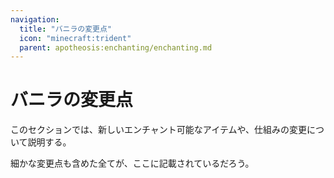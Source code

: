 ```yaml
---
navigation:
  title: "バニラの変更点"
  icon: "minecraft:trident"
  parent: apotheosis:enchanting/enchanting.md
---
```


# バニラの変更点

このセクションでは、新しいエンチャント可能なアイテムや、仕組みの変更について説明する。

細かな変更点も含めた全てが、ここに記載されているだろう。

<SubPages />
